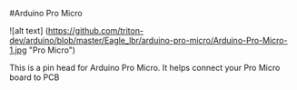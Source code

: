 #Arduino Pro Micro

![alt text] (https://github.com/triton-dev/arduino/blob/master/Eagle_lbr/arduino-pro-micro/Arduino-Pro-Micro-1.jpg "Pro Micro")

This is a pin head for Arduino Pro Micro.
It helps connect your Pro Micro board to PCB
